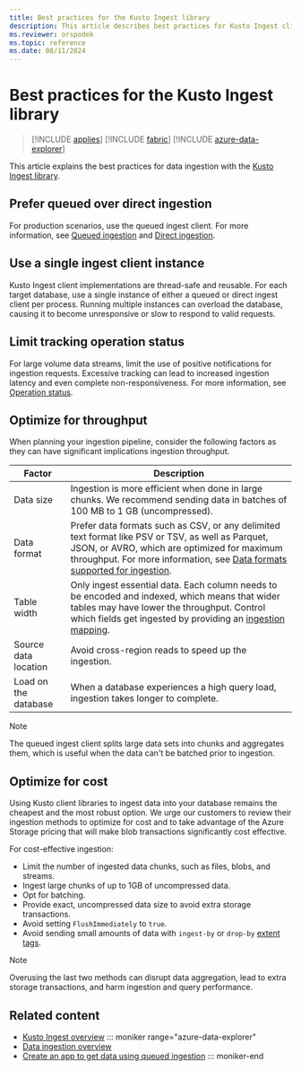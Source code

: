 ```yaml
---
title: Best practices for the Kusto Ingest library
description: This article describes best practices for Kusto Ingest client library.
ms.reviewer: orspodek
ms.topic: reference
ms.date: 08/11/2024
---
```

# Best practices for the Kusto Ingest library

> [!INCLUDE [applies](../../includes/applies-to-version/applies.md)] [!INCLUDE [fabric](../../includes/applies-to-version/fabric.md)] [!INCLUDE [azure-data-explorer](../../includes/applies-to-version/azure-data-explorer.md)]

This article explains the best practices for data ingestion with the [Kusto Ingest library](about-kusto-ingest.md).

## Prefer queued over direct ingestion

For production scenarios, use the queued ingest client. For more information, see [Queued ingestion](about-kusto-ingest.md#queued-ingestion) and [Direct ingestion](about-kusto-ingest.md#direct-ingestion).

## Use a single ingest client instance

Kusto Ingest client implementations are thread-safe and reusable. For each target database, use a single instance of either a queued or direct ingest client per process. Running multiple instances can overload the database, causing it to become unresponsive or slow to respond to valid requests.

## Limit tracking operation status

For large volume data streams, limit the use of positive notifications for ingestion requests. Excessive tracking can lead to increased ingestion latency and even complete non-responsiveness. For more information, see [Operation status](kusto-ingest-client-status.md).

## Optimize for throughput

When planning your ingestion pipeline, consider the following factors as they can have significant implications ingestion throughput.

| Factor | Description |
|--|--|
| Data size | Ingestion is more efficient when done in large chunks. We recommend sending data in batches of 100 MB to 1 GB (uncompressed).|
| Data format | Prefer data formats such as CSV, or any delimited text format like PSV or TSV, as well as Parquet, JSON, or AVRO, which are optimized for maximum throughput. For more information, see [Data formats supported for ingestion](../../ingestion-supported-formats.md).|
| Table width | Only ingest essential data. Each column needs to be encoded and indexed, which means that wider tables may have lower the throughput. Control which fields get ingested by providing an [ingestion mapping](../../management/mappings.md).|
| Source data location | Avoid cross-region reads to speed up the ingestion. |
| Load on the database | When a database experiences a high query load, ingestion takes longer to complete. |

> [!NOTE]
> The queued ingest client splits large data sets into chunks and aggregates them, which is useful when the data can't be batched prior to ingestion.

## Optimize for cost

Using Kusto client libraries to ingest data into your database remains the cheapest and the most robust option. We urge our customers to review their ingestion methods to optimize for cost and to take advantage of the Azure Storage pricing that will make blob transactions significantly cost effective.

For cost-effective ingestion:

* Limit the number of ingested data chunks, such as files, blobs, and streams.
* Ingest large chunks of up to 1GB of uncompressed data.
* Opt for batching.
* Provide exact, uncompressed data size to avoid extra storage transactions.
* Avoid setting `FlushImmediately` to `true`.
* Avoid sending small amounts of data with `ingest-by` or `drop-by` [extent tags](../../management/extent-tags.md).

> [!NOTE]
> Overusing the last two methods can disrupt data aggregation, lead to extra storage transactions, and harm ingestion and query performance.

## Related content

* [Kusto Ingest overview](about-kusto-ingest.md)
::: moniker range="azure-data-explorer"
* [Data ingestion overview](/azure/data-explorer/ingest-data-overview)
* [Create an app to get data using queued ingestion](../get-started/app-queued-ingestion.md)
::: moniker-end
